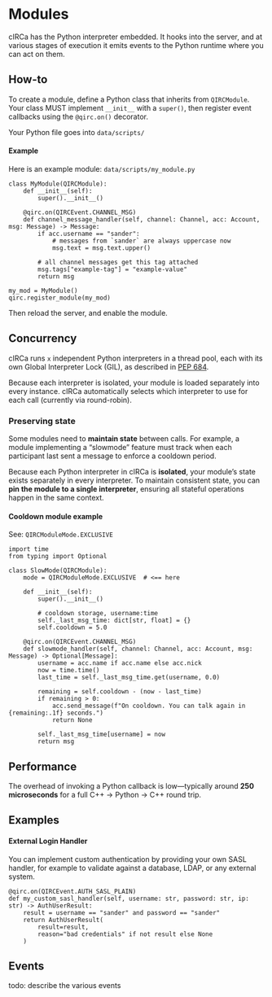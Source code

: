 # Modules

cIRCa has the Python interpreter embedded. It hooks into the server, and at 
various stages of execution it emits events to the Python runtime where you 
can act on them.

## How-to

To create a module, define a Python class that inherits from `QIRCModule`.  
Your class MUST implement `__init__` with a `super()`, then 
register event callbacks using the `@qirc.on()` decorator.

Your Python file goes into `data/scripts/`

#### Example

Here is an example module: `data/scripts/my_module.py`

```python3
class MyModule(QIRCModule):
    def __init__(self):
        super().__init__()

    @qirc.on(QIRCEvent.CHANNEL_MSG)
    def channel_message_handler(self, channel: Channel, acc: Account, msg: Message) -> Message:
        if acc.username == "sander":
            # messages from `sander` are always uppercase now
            msg.text = msg.text.upper()
    
        # all channel messages get this tag attached
        msg.tags["example-tag"] = "example-value"
        return msg

my_mod = MyModule()
qirc.register_module(my_mod)
```

Then reload the server, and enable the module.

## Concurrency

cIRCa runs `x` independent Python interpreters in a thread pool, each with its own Global Interpreter Lock (GIL), as described in [PEP 684](https://peps.python.org/pep-0684/).

Because each interpreter is isolated, your module is loaded separately 
into every instance. cIRCa automatically selects which interpreter to use for each call (currently via round-robin).

### Preserving state

Some modules need to **maintain state** between calls. For example, a module implementing a “slowmode” feature must track when each participant last sent a message to enforce a cooldown period.

Because each Python interpreter in cIRCa is **isolated**, your module’s state exists separately in every interpreter. To maintain consistent state, you can **pin the module to a single interpreter**, ensuring all stateful operations happen in the same context.

#### Cooldown module example

See: `QIRCModuleMode.EXCLUSIVE`

```python3
import time
from typing import Optional

class SlowMode(QIRCModule):
    mode = QIRCModuleMode.EXCLUSIVE  # <== here

    def __init__(self):
        super().__init__()

        # cooldown storage, username:time
        self._last_msg_time: dict[str, float] = {}
        self.cooldown = 5.0

    @qirc.on(QIRCEvent.CHANNEL_MSG)
    def slowmode_handler(self, channel: Channel, acc: Account, msg: Message) -> Optional[Message]:
        username = acc.name if acc.name else acc.nick
        now = time.time()
        last_time = self._last_msg_time.get(username, 0.0)
    
        remaining = self.cooldown - (now - last_time)
        if remaining > 0:
            acc.send_message(f"On cooldown. You can talk again in {remaining:.1f} seconds.")
            return None
    
        self._last_msg_time[username] = now
        return msg
```

## Performance

The overhead of invoking a Python callback is low—typically around **250 microseconds** for a full C++ → Python → C++ round trip.

## Examples

#### External Login Handler

You can implement custom authentication by providing your own SASL handler, for example to validate against a database, LDAP, or any external system.

```python3
@qirc.on(QIRCEvent.AUTH_SASL_PLAIN)
def my_custom_sasl_handler(self, username: str, password: str, ip: str) -> AuthUserResult:
    result = username == "sander" and password == "sander"
    return AuthUserResult(
        result=result,
        reason="bad credentials" if not result else None
    )
```

## Events

todo: describe the various events